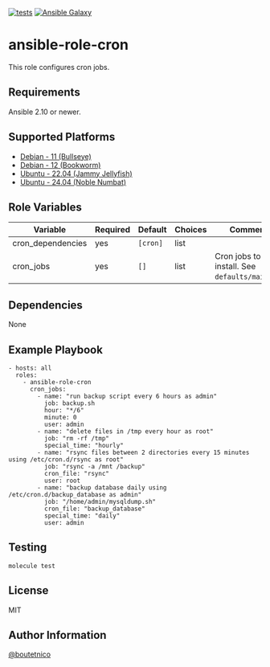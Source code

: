 [![tests](https://github.com/boutetnico/ansible-role-cron/workflows/Test%20ansible%20role/badge.svg)](https://github.com/boutetnico/ansible-role-cron/actions?query=workflow%3A%22Test+ansible+role%22)
[![Ansible Galaxy](https://img.shields.io/badge/galaxy-boutetnico.cron-blue.svg)](https://galaxy.ansible.com/boutetnico/cron)

ansible-role-cron
=================

This role configures cron jobs.

Requirements
------------

Ansible 2.10 or newer.

Supported Platforms
-------------------

- [Debian - 11 (Bullseye)](https://wiki.debian.org/DebianBullseye)
- [Debian - 12 (Bookworm)](https://wiki.debian.org/DebianBookworm)
- [Ubuntu - 22.04 (Jammy Jellyfish)](http://releases.ubuntu.com/22.04/)
- [Ubuntu - 24.04 (Noble Numbat)](http://releases.ubuntu.com/24.04/)

Role Variables
--------------

| Variable                | Required | Default               | Choices   | Comments                                       |
|-------------------------|----------|-----------------------|-----------|------------------------------------------------|
| cron_dependencies       | yes      | `[cron]`              | list      |                                                |
| cron_jobs               | yes      | `[]`                  | list      | Cron jobs to install. See `defaults/main.yml`. |

Dependencies
------------

None

Example Playbook
----------------

    - hosts: all
      roles:
        - ansible-role-cron
          cron_jobs:
            - name: "run backup script every 6 hours as admin"
              job: backup.sh
              hour: "*/6"
              minute: 0
              user: admin
            - name: "delete files in /tmp every hour as root"
              job: "rm -rf /tmp"
              special_time: "hourly"
            - name: "rsync files between 2 directories every 15 minutes using /etc/cron.d/rsync as root"
              job: "rsync -a /mnt /backup"
              cron_file: "rsync"
              user: root
            - name: "backup database daily using /etc/cron.d/backup_database as admin"
              job: "/home/admin/mysqldump.sh"
              cron_file: "backup_database"
              special_time: "daily"
              user: admin

Testing
-------

    molecule test

License
-------

MIT

Author Information
------------------

[@boutetnico](https://github.com/boutetnico)
